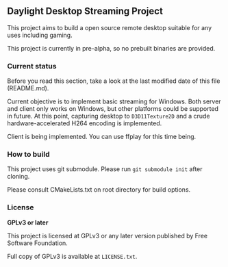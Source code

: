 ## Daylight Desktop Streaming Project

This project aims to build a open source remote desktop suitable for any uses including gaming.

This project is currently in pre-alpha, so no prebuilt binaries are provided.

### Current status
Before you read this section, take a look at the last modified date of this file (README.md).

Current objective is to implement basic streaming for Windows.
Both server and client only works on Windows, but other platforms could be supported in future.
At this point, capturing desktop to `D3D11Texture2D` and a crude hardware-accelerated H264 encoding is implemented.

Client is being implemented.
You can use ffplay for this time being.

### How to build
This project uses git submodule.
Please run `git submodule init` after cloning.

Please consult CMakeLists.txt on root directory for build options.

### License

**GPLv3 or later**

This project is licensed at GPLv3 or any later version published by Free Software Foundation.

Full copy of GPLv3 is available at `LICENSE.txt`.
